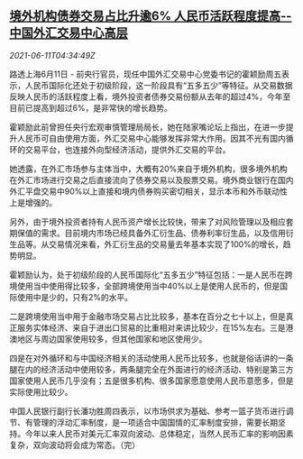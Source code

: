 <!--1623387662000-->
[境外机构债券交易占比升逾6% 人民币活跃程度提高--中国外汇交易中心高层](https://cn.reuters.com/article/china-cfets-overseas-bond-investors-0611-idCNKCS2DN0BE)
------

<div><i>2021-06-11T04:34:49Z</i></div><p>路透上海6月11日 - 前央行官员，现任中国外汇交易中心党委书记的霍颖励周五表示，人民币国际化还处于初级阶段，这一阶段具有“五多五少”等特征。从交易数据反映人民币的活跃程度上看，境外投资者债券交易份额从去年的超过4%，今年至目前已提高到超过6%，是非常快的增长趋势。</p><p>霍颖励此前曾担任央行宏观审慎管理局局长，她在陆家嘴论坛上指出，在进一步提升人民币可自由使用方面，外汇交易中心能够发挥非常大作用。因其不光有国内循环的交易平台，也连接外向型经济活动，提供外汇交易的平台。</p><p>她透露，在外汇市场参与主体当中，大概有20%来自于境外机构，很多境外机构在外汇市场进行交易之后直接流向了债券交易以及股票交易。境外商业银行在国内外汇平盘交易中90%以上直接和境内债券购买密切相关，显示本币和外币联动性上是增强的。</p><p>另外，由于境外投资者持有人民币资产增长比较快，带来了对风险管理以及相应套期保值的需求。目前境内市场已经具备外汇衍生品、债券利率衍生品，以及信用衍生品等。从交易情况来看，外汇衍生品的交易量去年基本实现了100%的增长，趋势明显。</p><p>霍颖励认为，处于初级阶段的人民币国际化“五多五少”特征包括：一是人民币在跨境使用当中使用得比较多，全部跨境使用当中40%以上是使用人民币的，但是国际使用中是少的，只有2%的水平。</p><p>二是跨境使用当中用于金融市场交易占比比较多，基本在百分之七十以上，但是真正服务实体经济、来自于进出口贸易的比重相对来讲比较少，在15%左右。三是港澳地区与周边国家使用较多，但其他国家和地区使用少。</p><p>四是在对外循环和与中国经济相关的活动使用人民币比较多，也就是俗话讲的一条腿在内的经济活动中使用较多，两条腿完全在外面进行的经济活动、特别是第三方国家使用人民币几乎没有；五是很多机构、很多国家愿意使用人民币意愿多，但是实际使用比较少。</p><p>中国人民银行副行长潘功胜周四表示，以市场供求为基础、参考一篮子货币进行调节、有管理的浮动汇率制度，是一项适合中国国情的汇率制度安排，需要长期坚持。今年以来人民币对美元汇率双向波动、总体稳定，当然人民币汇率的影响因素复杂，双向波动将会成为常态。（完）</p>
